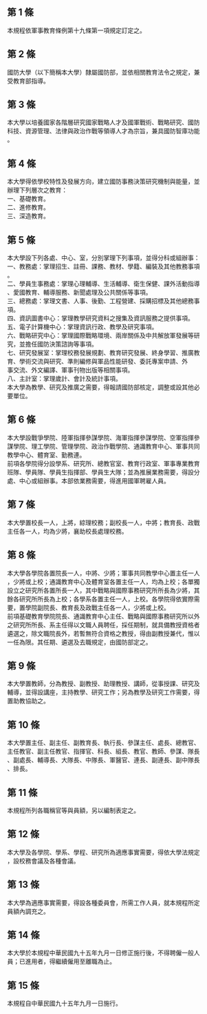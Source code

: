 第 1 條
-------
本規程依軍事教育條例第十九條第一項規定訂定之。

第 2 條
-------
國防大學（以下簡稱本大學）隸屬國防部，並依相關教育法令之規定，兼  
受教育部指導。

第 3 條
-------
本大學以培養國家各階層研究國家戰略人才及國軍戰術、戰略研究、國防  
科技、資源管理、法律與政治作戰等領導人才為宗旨，兼具國防智庫功能  
。

第 4 條
-------
本大學得依學校特性及發展方向，建立國防事務決策研究機制與能量，並  
辦理下列層次之教育：  
一、基礎教育。  
二、進修教育。  
三、深造教育。

第 5 條
-------
本大學設下列各處、中心、室，分別掌理下列事項，並得分科或組辦事：  
一、教務處：掌理招生、註冊、課務、教材、學籍、編裝及其他教務事項  
    。  
二、學員生事務處：掌理心理輔導、生活輔導、衛生保健、課外活動指導  
    、愛國教育、輔導服務、新聞處理及公共關係等事項。  
三、總務處：掌理文書、人事、後勤、工程營建、採購招標及其他總務事  
    項。  
四、資訊圖書中心：掌理教學研究資料之搜集及資訊服務之提供事項。   
五、電子計算機中心：掌理資訊行政、教學及研究事項。   
六、戰略研究中心：掌理國際戰略環境、兩岸關係及中共解放軍發展等研  
    究，並擔任國防決策諮詢等事項。  
七、研究發展室：掌理校務發展規劃、教育研究發展、終身學習、推廣教  
    育、學術交流與研究、準則編修與軍品性能研發、委託專案申請、外  
    事交流、外文編譯、軍事刊物出版等相關事項。  
八、主計室：掌理歲計、會計及統計事項。   
本大學為教學、研究及推廣之需要，得報請國防部核定，調整或設其他必  
要單位。

第 6 條
-------
本大學設戰爭學院、陸軍指揮參謀學院、海軍指揮參謀學院、空軍指揮參  
謀學院、理工學院、管理學院、政治作戰學院、通識教育中心、軍事共同  
教學中心、體育室、勤務連。  
前項各學院得分設學系、研究所、總教官室、教育行政室、軍事專業教育  
班隊、學員隊、學員生指揮部、學員生大隊；並為推展業務需要，得設分  
處、中心或組辦事。本部依業務需要，得進用國軍聘雇人員。

第 7 條
-------
本大學置校長一人，上將，綜理校務；副校長一人，中將；教育長、政戰  
主任各一人，均為少將，襄助校長處理校務。

第 8 條
-------
本大學各學院各置院長一人，中將、少將；軍事共同教學中心置主任一人  
，少將或上校；通識教育中心及體育室各置主任一人，均為上校；各單獨  
設立之研究所各置所長一人，其中戰略與國際事務研究所所長為少將，其  
餘各研究所所長為上校；各學系各置主任一人，上校。各學院得依實際需  
要，置學院副院長、教育長及政戰主任各一人，少將或上校。  
前項基礎教育學院院長、通識教育中心主任、戰略與國際事務研究所以外  
之研究所所長、系主任得以文職人員聘任，採任期制，就具備教授資格者  
遴選之，除文職院長外，若暫無符合資格之教授，得由副教授兼代，惟以  
一任為限。其任期、遴選及去職規定，由國防部定之。

第 9 條
-------
本大學置教師，分為教授、副教授、助理教授、講師，從事授課、研究及  
輔導，並得設講座，主持教學、研究工作；另為教學及研究工作需要，得  
置助教協助之。

第 10 條
--------
本大學置主任、副主任、副教育長、執行長、參謀主任、處長、總教官、  
主任教官、副主任教官、指揮官、科長、組長、教官、教師、參謀、隊長  
、副處長、輔導長、大隊長、中隊長、軍醫官、連長、副連長、副中隊長  
、排長。

第 11 條
--------
本規程所列各職稱官等與員額，另以編制表定之。

第 12 條
--------
本大學及各學院、學系、學程、研究所為適應事實需要，得依大學法規定  
，設校務會議及各種會議。

第 13 條
--------
本大學為適應事實需要，得設各種委員會，所需工作人員，就本規程所定  
員額內調充之。

第 14 條
--------
本大學於本規程中華民國九十五年九月一日修正施行後，不得聘僱一般人  
員；已進用者，得繼續僱用至離職為止。

第 15 條
--------
本規程自中華民國九十五年九月一日施行。

